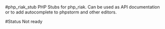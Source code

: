 #php_riak_stub
PHP Stubs for php_riak.
Can be used as API documentation or to add autocomplete to phpstorm and other editors.

#Status
Not ready